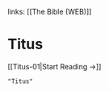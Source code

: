 links: [[The Bible (WEB)]]
# Titus

[[Titus-01|Start Reading →]]

```query 2021-09-27 15:56
"Titus"
```
